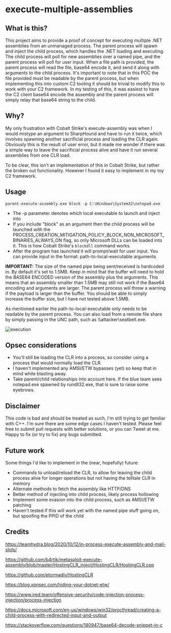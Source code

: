 # execute-multiple-assemblies

## What is this?
This project aims to provide a proof of concept for executing multiple .NET assemblies from an unmanaged process. The parent process will spawn and inject the child process, which handles the .NET loading and executing. The child process will poll for new assemblies over a named pipe, and the parent process will poll for user input. When a file path is provided, the parent process will read the file, base64 encode it, and send it along with arguments to the child process. It's important to note that in this POC the file provided must be readable by the parent process, but when implementing this into custom C2 tooling it should be trivial to modify this to work with your C2 framework. In my testing of this, it was easiest to have the C2 client base64 encode the assembly and the parent process will simply relay that base64 string to the child.

## Why?
My only frustration with Cobalt Strike's execute-assembly was when I would mistype an argument to SharpHound and have to run it twice, which involves spawning another sacrificial process and loading the CLR again. Obviously this is the result of user error, but it made me wonder if there was a simple way to leave the sacrificial process alive and have it run several assemblies from one CLR load.

To be clear, this isn't an implementation of this in Cobalt Strike, but rather the broken out functionality. However I found it easy to implement in my toy C2 framework.
## Usage
```parent-execute-assembly.exe block -p C:\Windows\System32\notepad.exe```
* The -p parameter denotes which local executable to launch and inject into
* If you include "block" as an argument then the child process will be launched with the PROCESS_CREATION_MITIGATION_POLICY_BLOCK_NON_MICROSOFT_BINARIES_ALWAYS_ON flag, so only Microsoft DLLs can be loaded into it. This is how Cobalt Strike's ```blockdll``` command works.
* After the program has launched it will prompt/wait for user input. You can provide input in the format: path-to-local-executable arguments

<b>IMPORTANT:</b> The size of the named pipe being sent/received is hardcoded in. By default it's set to 1.5MB. Keep in mind that the buffer will need to hold the BASE64 ENCODED version of the assembly plus the arguments. This means that an assembly smaller than 1.5MB may still not work if the Base64 encoding and arguments are larger. The parent process will throw a warning if the payload is larger than the buffer. You should be able to simply increase the buffer size, but I have not tested above 1.5MB. 

As mentioned earlier the path-to-local-executable only needs to be readable by the parent process. You can also load from a remote file share by simply passing in the UNC path, such as \\\attacker\seatbelt.exe. 

![execution](https://github.com/passthehashbrowns/passthehashbrowns.github.io/blob/master/images/seatbelt_executing.png)

## Opsec considerations
* You'll still be loading the CLR into a process, so consider using a process that would normally load the CLR.
* I haven't implemented any AMSI/ETW bypasses (yet) so keep that in mind while blasting away.
* Take parent/child relationships into account here. If the blue team sees notepad.exe spawned by rundll32.exe, that is sure to raise some eyebrows.

## Disclaimer
This code is bad and should be treated as such, I'm still trying to get familiar with C++. I'm sure there are some edge cases I haven't tested. Please feel free to submit pull requests with better solutions, or you can Tweet at me. Happy to fix (or try to fix) any bugs submitted.

## Future work
Some things I'd like to implement in the (near, hopefully) future:
* Commands to unload/reload the CLR, to allow for leaving the child process alive for longer operations but not having the telltale CLR in memory
* Alternate methods to fetch the assembly like HTTP/DNS
* Better method of injecting into child process, likely process hollowing
* Implement some evasion into the child process, such as AMSI/ETW patching
* Haven't tested if this will work yet with the named pipe stuff going on, but spoofing the PPID of the child

## Credits
https://teamhydra.blog/2020/10/12/in-process-execute-assembly-and-mail-slots/

https://github.com/b4rtik/metasploit-execute-assembly/blob/master/HostingCLR_inject/HostingCLR/HostingCLR.cpp

https://github.com/etormadiv/HostingCLR

https://blog.xpnsec.com/hiding-your-dotnet-etw/

https://www.ired.team/offensive-security/code-injection-process-injection/process-injection

https://docs.microsoft.com/en-us/windows/win32/procthread/creating-a-child-process-with-redirected-input-and-output

https://stackoverflow.com/questions/180947/base64-decode-snippet-in-c
